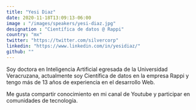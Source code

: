 ```yaml
---
title: "Yesi Diaz"
date: 2020-11-18T13:09:13-06:00
image : "/images/speakers/yesi-diaz.jpg"
designation : "Científica de datos @ Rappi"
country: "mx"
twitter: "https://twitter.com/silvercorp"
linkedin: "https://www.linkedin.com/in/yesidiaz/"
github: ""
---
```


Soy doctora en Inteligencia Artificial egresada de la Universidad Veracruzana, actualmente soy Científica de datos en la empresa Rappi y tengo más de 13 años de experiencia en el desarrollo Web.

Me gusta compartir conocimiento en mi canal de Youtube y participar en comunidades de tecnología.